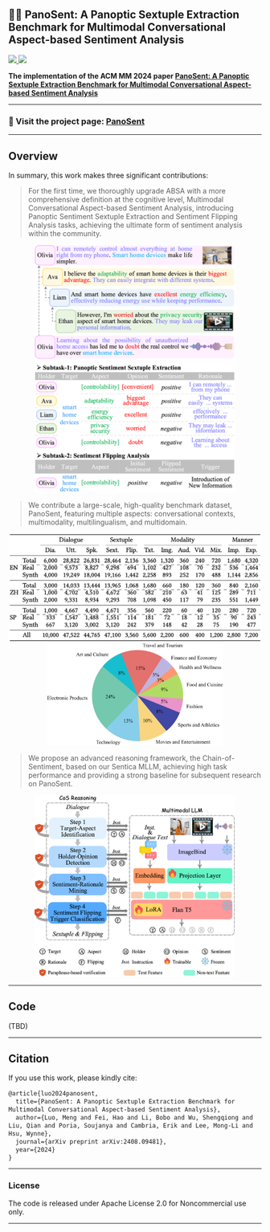 ## :revolving_hearts::telescope: PanoSent: A Panoptic Sextuple Extraction Benchmark for Multimodal Conversational Aspect-based Sentiment Analysis
<a href="https://github.com/Eurekaleo/PanoSent">
  <img src="https://img.shields.io/badge/Sentica-1.0-blue">
</a>
<a href="https://github.com/Eurekaleo/PanoSent" rel="nofollow">
  <img src="https://img.shields.io/badge/MLLM-1.0-red">
</a>

**The implementation of the ACM MM 2024 paper [PanoSent: A Panoptic Sextuple Extraction Benchmark for Multimodal Conversational Aspect-based Sentiment Analysis](https://is.gd/xxxx)**

----------
 ### 🎉 Visit the project page: [PanoSent](https://panosent.github.io)

----------


## Overview<a name="overview" />

In summary, this work makes three significant contributions:

> For the first time, we thoroughly upgrade ABSA with a more comprehensive definition at the cognitive level, Multimodal Conversational Aspect-based Sentiment Analysis, introducing Panoptic Sentiment Sextuple Extraction and Sentiment Flipping Analysis tasks, achieving the ultimate form of sentiment analysis within the community.

<p align="center">
  <img src="./figures/intro.png" width="400"/>
</p>

> We contribute a large-scale, high-quality benchmark dataset, PanoSent, featuring multiple aspects: conversational contexts, multimodality, multilingualism, and multidomain.

<p align="center">
  <img src="./figures/statistics.png" width="550"/>
  <img src="./figures/distribution.png" width="350"/>
</p>

> We propose an advanced reasoning framework, the Chain-of-Sentiment, based on our Sentica MLLM, achieving high task performance and providing a strong baseline for subsequent research on PanoSent.

<p align="center">
  <img src="./figures/framework.png" width="400"/>
</p>

----------
## Code 

(TBD)

----------
## Citation

If you use this work, please kindly cite:

```
@article{luo2024panosent,
  title={PanoSent: A Panoptic Sextuple Extraction Benchmark for Multimodal Conversational Aspect-based Sentiment Analysis},
  author={Luo, Meng and Fei, Hao and Li, Bobo and Wu, Shengqiong and Liu, Qian and Poria, Soujanya and Cambria, Erik and Lee, Mong-Li and Hsu, Wynne},
  journal={arXiv preprint arXiv:2408.09481},
  year={2024}
}
```

----------
### License

The code is released under Apache License 2.0 for Noncommercial use only. 


----------

